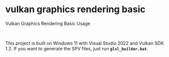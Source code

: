 # vulkan graphics rendering basic
Vulkan Graphics Rendering Basic Usage

<br />

This project is built on Windows 11 with Visual Studio 2022 and Vulkan SDK 1.2. If you want to generate the SPV files, just run **`glsl_builder.bat`**.


